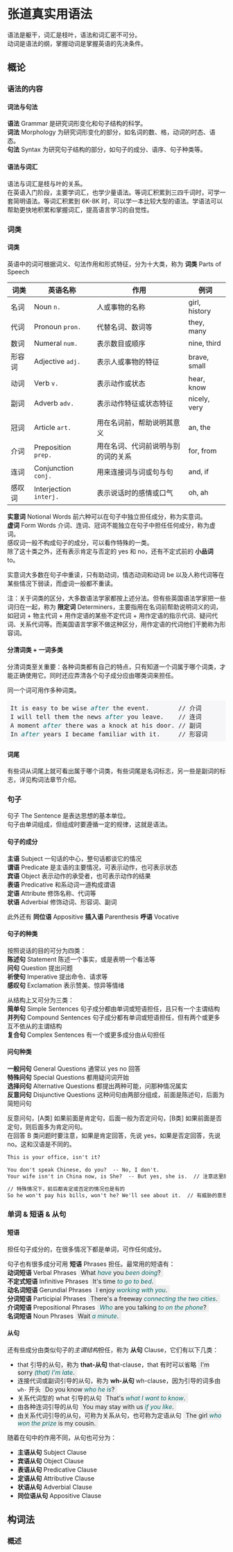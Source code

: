 <script>ooboqoo.contentsRegExp = /H[123]/</script>
<style>
  .exa { background-color: #eee; padding: 2px 6px; }
  .exa em { color: #066; font-style: italic; }
  pre.exa { padding: .5em !important; background-color: #f6f6f9; border-radius: .25em; }
</style>

# 张道真实用语法

语法是躯干，词汇是枝叶，语法和词汇密不可分。  
动词是语法的纲，掌握动词是掌握英语的先决条件。

## 概论

### 语法的内容

#### 词法与句法

**语法** Grammar 是研究词形变化和句子结构的科学。  
**词法** Morphology 为研究词形变化的部分，如名词的数、格，动词的时态、语态。  
**句法** Syntax 为研究句子结构的部分，如句子的成分、语序、句子种类等。

#### 语法与词汇

语法与词汇是枝与叶的关系。  
在英语入门阶段，主要学词汇，也学少量语法。等词汇积累到三四千词时，可学一套简明语法。等词汇积累到 6K-8K 时，可以学一本比较大型的语法。学语法可以帮助更快地积累和掌握词汇，提高语言学习的自觉性。

### 词类

#### 词类

英语中的词可根据词义、句法作用和形式特征，分为十大类，称为 **词类** Parts of Speech

词类   | 英语名称         | 作用                       | 例词
-------|------------------|----------------------------|--------
名词   | Noun `n.`        | 人或事物的名称             | girl, history
代词   | Pronoun `pron.`  | 代替名词、数词等           | they, many
数词   | Numeral `num.`   | 表示数目或顺序             | nine, third
形容词 | Adjective `adj.` | 表示人或事物的特征         | brave, small
动词   | Verb `v.`        | 表示动作或状态             | hear, know
副词   | Adverb `adv.`    | 表示动作特征或状态特征     | nicely, very
|||
冠词   | Article `art.`   | 用在名词前，帮助说明其意义 | an, the
介词   | Preposition `prep.`    | 用在名词、代词前说明与别的词的关系 | for, from
连词   | Conjunction `conj.`    | 用来连接词与词或句与句             | and, if
感叹词 | Interjection `interj.` | 表示说话时的感情或口气             | oh, ah

**实意词** Notional Words 前六种可以在句子中独立担任成分，称为实意词。  
**虚词** Form Words 介词、连词、冠词不能独立在句子中担任任何成分，称为虚词。  
感叹词一般不构成句子的成分，可以看作特殊的一类。  
除了这十类之外，还有表示肯定与否定的 yes 和 no，还有不定式前的 **小品词** to。

实意词大多数在句子中重读，只有助动词，情态动词和动词 be 以及人称代词等在某些情况下弱读，而虚词一般都不重读。

注：关于词类的区分，大多数语法学家都按上述分法。但有些英国语法学家把一些词归在一起，称为 **限定词** Determiners，主要指用在名词前帮助说明词义的词，如冠词 + 物主代词 + 用作定语的某些不定代词 + 用作定语的指示代词、疑问代词、关系代词等。而美国语言学家不做这种区分，用作定语的代词他们干脆称为形容词。

#### 分清词类 + 一词多类

分清词类至关重要：各种词类都有自己的特点，只有知道一个词属于哪个词类，才能正确使用它。同时还应弄清各个句子成分应由哪类词来担任。

同一个词可用作多种词类。

<pre class="exa">
It is easy to be wise <em>after</em> the event.        // 介词
I will tell them the news <em>after</em> you leave.    // 连词
A moment <em>after</em> there was a knock at his door. // 副词
In <em>after</em> years I became familiar with it.     // 形容词
</pre>

#### 词尾

有些词从词尾上就可看出属于哪个词类，有些词尾是名词标志，另一些是副词的标志，详见构词法章节介绍。

### 句子

句子 The Sentence 是表达思想的基本单位。  
句子由单词组成，但组成时要遵循一定的规律，这就是语法。

#### 句子的成分

**主语** Subject  一句话的中心，整句话都谈它的情况  
**谓语** Predicate  是主语的主要情况，可表示动作，也可表示状态  
**宾语** Object  表示动作的承受者，也可表示动作的结果  
**表语** Predicative  和系动词一道构成谓语  
**定语** Attribute  修饰名称、代词等  
**状语** Adverbial  修饰动词、形容词、副词

此外还有 **同位语** Appositive **插入语** Parenthesis **呼语** Vocative

#### 句子的种类

按照说话的目的可分为四类：  
**陈述句** Statement  陈述一个事实，或是表明一个看法等  
**问句** Question  提出问题  
**祈使句** Imperative  提出命令、请求等  
**感叹句** Exclamation  表示赞美、惊异等情绪

从结构上又可分为三类：  
**简单句** Simple Sentences  句子成分都由单词或短语担任，且只有一个主谓结构  
**并列句** Compound Sentences  句子成分都有单词或短语担任，但有两个或更多互不依从的主谓结构  
**复合句** Complex Sentences  有一个或更多成分由从句担任

#### 问句种类

**一般问句** General Questions  通常以 yes no 回答  
**特殊问句** Special Questions  都用疑问词开始  
**选择问句** Alternative Questions  都提出两种可能，问那种情况属实  
**反意问句** Disjunctive Questions  这种问句由两部分组成，前面是陈述句，后面为简短问句

反意问句，[A类] 如果前面是肯定句，后面一般为否定问句，[B类] 如果前面是否定句，则后面多为肯定问句。  
在回答 B 类问题时要注意，如果是肯定回答，先说 yes，如果是否定回答，先说 no。这和汉语是不同的。

```txt
This is your office, isn't it?

You don't speak Chinese, do you?  -- No, I don't.
Your wife isn't in China now, is She?  -- But yes, she is.  // 注意这里的 yes

// 特殊情况下，前后都肯定或否定的情况也是有的
So he won't pay his bills, won't he? We'll see about it.  // 有威胁的意思
```

### 单词 & 短语 & 从句

#### 短语

担任句子成分的，在很多情况下都是单词，可作任何成分。

句子也有很多成分可用 **短语** Phrases 担任。最常用的短语有：  
**动词短语** Verbal Phrases  <span class="exa">What _have_ you _been doing_?</span>  
**不定式短语** Infinitive Phrases  <span class="exa">It's time _to go to bed_.</span>  
**动名词短语** Gerundial Phrases  <span class="exa">I enjoy _working with you_.</span>  
**分词短语** Participial Phrases  <span class="exa">There's a freeway _connecting the two cities_.</span>  
**介词短语** Prepositional Phrases  <span class="exa">_Who_ are you talking _to on the phone_?</span>  
**名词短语** Noun Phrases  <span class="exa">Wait _a minute_.</span>

#### 从句

还有些成分由类似句子的*主谓结构*担任，称为 **从句** Clause，它们有以下几类：  
  * that 引导的从句，称为 **that-从句** that-clause，that 有时可以省略
  <span class="exa">I'm sorry _(that) I'm late_.</span>
  * 连接代词或副词引导的从句，称为 **wh-从句** wh-clause，因为引导的词多由 `wh-` 开头
  <span class="exa">Do you know _who he is_?</span>
  * 关系代词型的 what 引导的从句
  <span class="exa">That's _what I want to know_.</span>
  * 由各种连词引导的从句
  <span class="exa">You may stay with us _if you like_.</span>
  * 由关系代词引导的从句，可称为关系从句，也可称为定语从句
  <span class="exa">The girl _who won the prize_ is my cousin.</span>

随着在句中的作用不同，从句也可分为：  
  * **主语从句** Subject Clause
  * **宾语从句** Object Clause
  * **表语从句** Predicative Clause
  * **定语从句** Attributive Clause
  * **状语从句** Adverbial Clause
  * **同位语从句** Appositive Clause


## 构词法

### 概述




